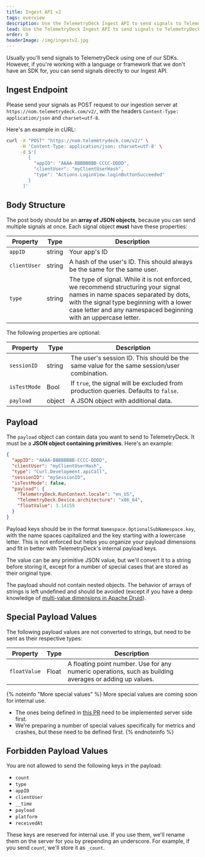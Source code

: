 ```yaml
---
title: Ingest API v2
tags: overview
description: Use the TelemetryDeck Ingest API to send signals to TelemetryDeck
lead: Use the TelemetryDeck Ingest API to send signals to TelemetryDeck
order: 0
headerImage: /img/ingestv2.jpg
---
```


Usually you'll send signals to TelemetryDeck using one of our SDKs. However, if you're working with a language or framework that we don't have an SDK for, you can send signals directly to our Ingest API.

## Ingest Endpoint

Please send your signals as POST request to our ingestion server at `https://nom.telemetrydeck.com/v2/`, with the headers `Content-Type: application/json` and `charset=utf-8`.

Here's an example in cURL:

```bash
curl -X "POST" "https://nom.telemetrydeck.com/v2/" \
     -H 'Content-Type: application/json; charset=utf-8' \
     -d $'[
        {
          "appID": "AAAA-BBBBBBBB-CCCC-DDDD",
          "clientUser": "myClientUserHash",
          "type": "Actions.LoginView.loginButtonSucceeded"
        }
      ]'
```

## Body Structure

The post body should be an **array of JSON objects**, because you can send multiple signals at once. Each signal object **must** have these properties:

| Property     | Type   | Description                                                                                                                                                                                                                               |
| ------------ | ------ | ----------------------------------------------------------------------------------------------------------------------------------------------------------------------------------------------------------------------------------------- |
| `appID`      | string | Your app's ID                                                                                                                                                                                                                             |
| `clientUser` | string | A hash of the user's ID. This should always be the same for the same user.                                                                                                                                                                |
| `type`       | string | The type of signal. While it is not enforced, we recommend structuring your signal names in name spaces separated by dots, with the signal type beginning with a lower case letter and any namespaced beginning with an uppercase letter. |

The following properties are optional:

| Property     | Type   | Description                                                                                 |
| ------------ | ------ | ------------------------------------------------------------------------------------------- |
| `sessionID`  | string | The user's session ID. This should be the same value for the same session/user combination. |
| `isTestMode` | Bool   | If `true`, the signal will be excluded from production queries. Defaults to `false`.        |
| `payload`    | object | A JSON object with additional data.                                                         |

## Payload

The `payload` object can contain data you want to send to TelemetryDeck. It must be a **JSON object containing primitives**. Here's an example:

```json
{
  "appID": "AAAA-BBBBBBBB-CCCC-DDDD",
  "clientUser": "myClientUserHash",
  "type": "Curl.Development.apiCall",
  "sessionID": "mySessionID",
  "isTestMode": false,
  "payload": {
    "TelemetryDeck.RunContext.locale": "en_US",
    "TelemetryDeck.Device.architecture": "x86_64",
    "floatValue": 3.14159
  }
}
```

Payload keys should be in the format `Namespace.OptionalSubNamespace.key`, with the name spaces capitalized and the key starting with a lowercase letter. This is not enforced but helps you organize your payload dimensions and fit in better with TelemetryDeck's internal payload keys.

The value can be any primitive JSON value, but we'll convert it to a string before storing it, except for a number of special cases that are stored as their original type.

The payload should not contain nested objects. The behavior of arrays of strings is left undefined and should be avoided (except if you have a deep knowledge of [multi-value dimensions in Apache Druid](https://druid.apache.org/docs/latest/querying/multi-value-dimensions/)).

## Special Payload Values

The following payload values are not converted to strings, but need to be sent as their respective types:

| Property     | Type  | Description                                                                                             |
| ------------ | ----- | ------------------------------------------------------------------------------------------------------- |
| `floatValue` | Float | A floating point number. Use for any numeric operations, such as building averages or adding up values. |

{% noteinfo "More special values" %}
More special values are coming soon for internal use.

- The ones being defined in [this PR](https://github.com/TelemetryDeck/docs/pull/85) need to be implemented server side first.
- We're preparing a number of special values specifically for metrics and crashes, but these need to be defined first.
  {% endnoteinfo %}

## Forbidden Payload Values

You are not allowed to send the following keys in the payload:

- `count`
- `type`
- `appID`
- `clientUser`
- `__time`
- `payload`
- `platform`
- `receivedAt`

These keys are reserved for internal use. If you use them, we'll rename them on the server for you by prepending an underscore. For example, if you send `count`, we'll store it as `_count`.
